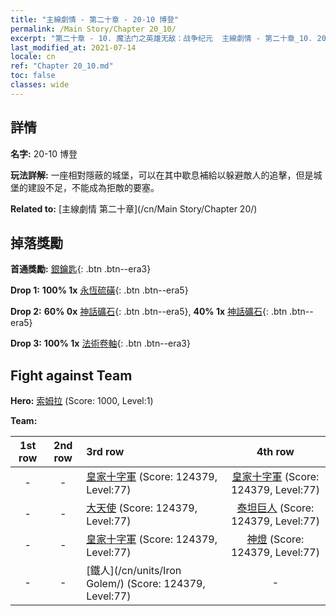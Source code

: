 ```yaml
---
title: "主線劇情 - 第二十章 - 20-10 博登"
permalink: /Main Story/Chapter 20_10/
excerpt: "第二十章 - 10. 魔法门之英雄无敌：战争纪元  主線劇情 - 第二十章_10. 20-10 博登"
last_modified_at: 2021-07-14
locale: cn
ref: "Chapter 20_10.md"
toc: false
classes: wide
---
```


## 詳情

 **名字:** 20-10 博登

 **玩法詳解:** 一座相對隱蔽的城堡，可以在其中歇息補給以躲避敵人的追擊，但是城堡的建設不足，不能成為拒敵的要塞。

 **Related to:** [主線劇情 第二十章](/cn/Main Story/Chapter 20/)

## 掉落獎勵

 **首通獎勵:** [銀鑰匙](/cn/Items/con_693/){: .btn .btn--era3}

 **Drop 1:** **100% 1x** [永恆硫磺](/cn/Items/mat_71/){: .btn .btn--era5}

 **Drop 2:** **60% 0x** [神話礦石](/cn/Items/mat_61/){: .btn .btn--era5}, **40% 1x** [神話礦石](/cn/Items/mat_61/){: .btn .btn--era5}

 **Drop 3:** **100% 1x** [法術卷軸](/cn/Items/con_694/){: .btn .btn--era3}


## Fight against Team
 **Hero:** [索姆拉](/cn/heroes/Solmyr/) (Score: 1000, Level:1)

 **Team:**


  | 1st row | 2nd row | 3rd row | 4th row |
  |:----:|:----:|:----|:----:|
  | - | - | [皇家十字軍](/cn/units/Swordsman/) (Score: 124379, Level:77)  | [皇家十字軍](/cn/units/Swordsman/) (Score: 124379, Level:77)  |
  | - | - | [大天使](/cn/units/Angel/) (Score: 124379, Level:77)  | [泰坦巨人](/cn/units/Giant/) (Score: 124379, Level:77)  |
  | - | - | [皇家十字軍](/cn/units/Swordsman/) (Score: 124379, Level:77)  | [神燈](/cn/units/Genie/) (Score: 124379, Level:77)  |
  | - | - | [鐵人](/cn/units/Iron Golem/) (Score: 124379, Level:77)  | - |


